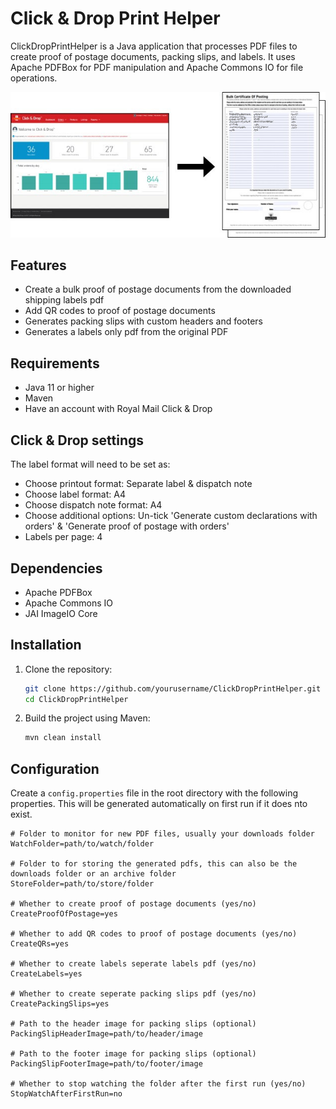 # Click & Drop Print Helper

ClickDropPrintHelper is a Java application that processes PDF files to create proof of postage documents, packing slips, and labels. It uses Apache PDFBox for PDF manipulation and Apache Commons IO for file operations.

![Bulk Proof of Postage](bulkpop.jpg)

## Features

- Create a bulk proof of postage documents from the downloaded shipping labels pdf
- Add QR codes to proof of postage documents
- Generates packing slips with custom headers and footers
- Generates a labels only pdf from the original PDF

## Requirements

- Java 11 or higher
- Maven
- Have an account with Royal Mail Click & Drop

## Click & Drop settings
The label format will need to be set as:
- Choose printout format: Separate label & dispatch note
- Choose label format: A4
- Choose dispatch note format: A4
- Choose additional options: Un-tick 'Generate custom declarations with orders' & 'Generate proof of postage with orders'
- Labels per page: 4

## Dependencies

- Apache PDFBox
- Apache Commons IO
- JAI ImageIO Core

## Installation

1. Clone the repository:
    ```sh
    git clone https://github.com/yourusername/ClickDropPrintHelper.git
    cd ClickDropPrintHelper
    ```

2. Build the project using Maven:
    ```sh
    mvn clean install
    ```

## Configuration

Create a `config.properties` file in the root directory with the following properties.  This will be generated automatically on first run if it does nto exist.

```properties
# Folder to monitor for new PDF files, usually your downloads folder
WatchFolder=path/to/watch/folder

# Folder to for storing the generated pdfs, this can also be the downloads folder or an archive folder
StoreFolder=path/to/store/folder

# Whether to create proof of postage documents (yes/no)
CreateProofOfPostage=yes

# Whether to add QR codes to proof of postage documents (yes/no)
CreateQRs=yes

# Whether to create labels seperate labels pdf (yes/no)
CreateLabels=yes

# Whether to create seperate packing slips pdf (yes/no)
CreatePackingSlips=yes

# Path to the header image for packing slips (optional)
PackingSlipHeaderImage=path/to/header/image

# Path to the footer image for packing slips (optional)
PackingSlipFooterImage=path/to/footer/image

# Whether to stop watching the folder after the first run (yes/no)
StopWatchAfterFirstRun=no